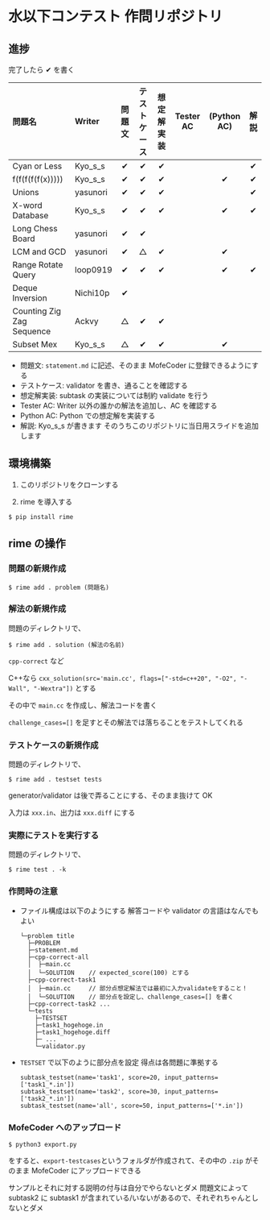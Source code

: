 # 水以下コンテスト 作問リポジトリ

## 進捗

完了したら ✔ を書く

| 問題名                    | Writer   | 問題文 | テストケース | 想定解実装 | Tester AC | (Python AC) | 解説 |
| :------------------------ | :------- | :----: | :----------: | :--------: | :-------: | :---------: | :--: |
| Cyan or Less              | Kyo_s_s  |   ✔    |      ✔       |     ✔      |           |             |  ✔   |
| f(f(f(f(f(x)))))          | Kyo_s_s  |   ✔    |      ✔       |     ✔      |           |      ✔      |  ✔   |
| Unions                    | yasunori |   ✔    |      ✔       |     ✔      |           |             |  ✔   |
| X-word Database           | Kyo_s_s  |   ✔    |      ✔       |     ✔      |           |     ✔     |  ✔   |
| Long Chess Board          | yasunori |   ✔    |      ✔       |            |           |             |      |
| LCM and GCD               | yasunori |   ✔    |      △       |     ✔      |           |      ✔      |      |
| Range Rotate Query        | loop0919 |   ✔    |      ✔       |     ✔      |           |      ✔      |  ✔   |
| Deque Inversion           | Nichi10p |   ✔    |              |            |           |             |      |
| Counting Zig Zag Sequence | Ackvy    |   △    |      ✔       |     ✔      |           |             |      |
| Subset Mex                | Kyo_s_s  |   △    |      ✔       |     ✔      |           |      ✔      |      |

- 問題文: `statement.md` に記述、そのまま MofeCoder に登録できるようにする
- テストケース: validator を書き、通ることを確認する
- 想定解実装: subtask の実装については制約 validate を行う
- Tester AC: Writer 以外の誰かの解法を追加し、AC を確認する
- Python AC: Python での想定解を実装する
- 解説: Kyo_s_s が書きます そのうちこのリポジトリに当日用スライドを追加します

## 環境構築

1. このリポジトリをクローンする

1. rime を導入する

```
$ pip install rime
```

## rime の操作

### 問題の新規作成

```
$ rime add . problem (問題名)
```

### 解法の新規作成

問題のディレクトリで、

```
$ rime add . solution (解法の名前)
```

`cpp-correct` など

C++なら `cxx_solution(src='main.cc', flags=["-std=c++20", "-O2", "-Wall", "-Wextra"])` とする

その中で `main.cc` を作成し、解法コードを書く

`challenge_cases=[]` を足すとその解法では落ちることをテストしてくれる

### テストケースの新規作成

問題のディレクトリで、

```
$ rime add . testset tests
```

generator/validator は後で弄ることにする、そのまま抜けて OK

入力は `xxx.in`、出力は `xxx.diff` にする

### 実際にテストを実行する

問題のディレクトリで、

```
$ rime test . -k
```

### 作問時の注意

- ファイル構成は以下のようにする 解答コードや validator の言語はなんでもよい
  ```
  └─problem title
    ├─PROBLEM
    ├─statement.md
    ├─cpp-correct-all
    │  ├─main.cc
    │  └─SOLUTION    // expected_score(100) とする
    ├─cpp-correct-task1
    │  ├─main.cc     // 部分点想定解法では最初に入力validateをすること！
    │  └─SOLUTION    // 部分点を設定し、challenge_cases=[] を書く
    ├─cpp-correct-task2 ...
    └─tests
      ├─TESTSET
      ├─task1_hogehoge.in
      ├─task1_hogehoge.diff
      ├─ ...
      └─validator.py
  ```
- `TESTSET` で以下のように部分点を設定 得点は各問題に準拠する
  ```
  subtask_testset(name='task1', score=20, input_patterns=['task1_*.in'])
  subtask_testset(name='task2', score=30, input_patterns=['task2_*.in'])
  subtask_testset(name='all', score=50, input_patterns=['*.in'])
  ```

### MofeCoder へのアップロード

```
$ python3 export.py
```

をすると、`export-testcases`というフォルダが作成されて、その中の `.zip` がそのまま MofeCoder にアップロードできる

サンプルとそれに対する説明の付与は自分でやらないとダメ
問題文によって subtask2 に subtask1 が含まれている/いないがあるので、それぞれちゃんとしないとダメ
